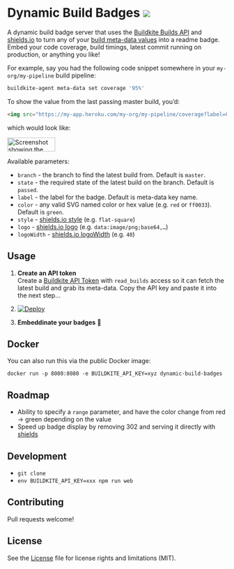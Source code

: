 # Dynamic Build Badges ![](https://img.shields.io/badge/Woot-100%-green.svg?style=flat-square)

A dynamic build badge server that uses the [Buildkite Builds API](https://buildkite.com/docs/api/builds) and [shields.io](http://shields.io/) to turn any of your [build meta-data values](https://buildkite.com/docs/guides/build-meta-data) into a readme badge. Embed your code coverage, build timings, latest commit running on production, or anything you like!

For example, say you had the following code snippet somewhere in your `my-org/my-pipeline` build pipeline:

```bash
buildkite-agent meta-data set coverage '95%'
```

To show the value from the last passing master build, you’d:

```html
<img src="https://my-app.heroku.com/my-org/my-pipeline/coverage?label=Coverage" alt="Coverage">
```

which would look like:

<img src="https://cloud.githubusercontent.com/assets/153/14535645/1cd6b448-02b2-11e6-91f4-382a288c5546.png" alt="Screenshot showing the badge" width="110" height="32">

Available parameters:

* `branch` - the branch to find the latest build from. Default is `master`.
* `state` - the required state of the latest build on the branch. Default is `passed`.
* `label` - the label for the badge. Default is meta-data key name.
* `color` - any valid SVG named color or hex value (e.g. `red` or `ff0033`). Default is `green`.
* `style` - [shields.io style](http://shields.io/#styles) (e.g. `flat-square`)
* `logo` - [shields.io logo](http://shields.io/#styles) (e.g. `data:image/png;base64,…`)
* `logoWidth` - [shields.io logoWidth](http://shields.io/#styles) (e.g. `40`)

## Usage

1. **Create an API token**<br>Create a [Buildkite API Token](https://buildkite.com/user/api-access-tokens) with `read_builds` access so it can fetch the latest build and grab its meta-data. Copy the API key and paste it into the next step…

1. [![Deploy](https://www.herokucdn.com/deploy/button.svg)](https://heroku.com/deploy)

4. **Embeddinate your badges** :tada:

## Docker

You can also run this via the public Docker image:

```
docker run -p 8080:8080 -e BUILDKITE_API_KEY=xyz dynamic-build-badges
```

## Roadmap

* Ability to specify a `range` parameter, and have the color change from red → green depending on the value
* Speed up badge display by removing 302 and serving it directly with [shields](https://github.com/badges/shields)

## Development

* `git clone`
* `env BUILDKITE_API_KEY=xxx npm run web`

## Contributing

Pull requests welcome!

## License

See the [License](License.md) file for license rights and limitations (MIT).
